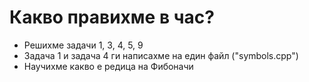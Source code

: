 # Какво правихме в час?
- Решихме задачи 1, 3, 4, 5, 9
- Задача 1 и задача 4 ги написахме на един файл ("symbols.cpp")
- Научихме какво е редица на Фибоначи
